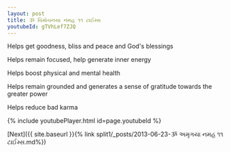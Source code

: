 ```yaml
---
layout: post
title: ૐ વિમોચનયા નમહ ૧૧ ટાઈમ્સ
youtubeId: gTVhLef7ZJQ
---
```

 
 
Helps get goodness, bliss and peace and God's blessings
 
Helps remain focused, help generate inner energy 
 
Helps boost physical and mental health 
 
Helps remain grounded and generates a sense of gratitude towards the greater power 
 
Helps reduce bad karma
 
 
 
 


{% include youtubePlayer.html id=page.youtubeId %}
 
[Next]({{ site.baseurl }}{% link  split1/_posts/2013-06-23-ૐ અમૃગયા નમહ ૧૧ ટાઈમ્સ.md%})
 

